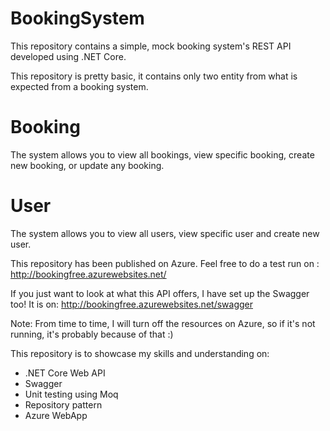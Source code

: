 # BookingSystem
This repository contains a simple, mock booking system's REST API developed using .NET Core.

This repository is pretty basic, it contains only two entity from what is expected from a booking system.
# Booking
The system allows you to view all bookings, view specific booking, create new booking, or update any booking.

# User
The system allows you to view all users, view specific user and create new user.

This repository has been published on Azure. Feel free to do a test run on : http://bookingfree.azurewebsites.net/

If you just want to look at what this API offers, I have set up the Swagger too! It is on: http://bookingfree.azurewebsites.net/swagger

Note:
From time to time, I will turn off the resources on Azure, so if it's not running, it's probably because of that :)

This repository is to showcase my skills and understanding on:
- .NET Core Web API
- Swagger
- Unit testing using Moq
- Repository pattern
- Azure WebApp
